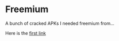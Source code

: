 # Freemium
A bunch of cracked APKs I needed freemium from...

[var 1]: #
Here is the [first link][var 1]

